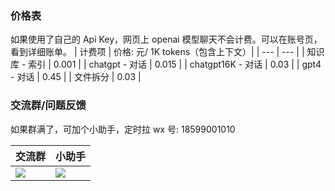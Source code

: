 

### 价格表

如果使用了自己的 Api Key，网页上 openai 模型聊天不会计费。可以在账号页，看到详细账单。
| 计费项 | 价格: 元/ 1K tokens（包含上下文）|
| --- | --- |
| 知识库 - 索引 | 0.001 |
| chatgpt - 对话 | 0.015 |
| chatgpt16K - 对话 | 0.03 |
| gpt4 - 对话 | 0.45 |
| 文件拆分 | 0.03 |

### 交流群/问题反馈

如果群满了，可加个小助手，定时拉
wx 号: 18599001010

| 交流群                  | 小助手               |
| ----------------------- | -------------------- |
| ![](/imgs/wxqun300.jpg) | ![](/imgs/wx300.jpg) |


